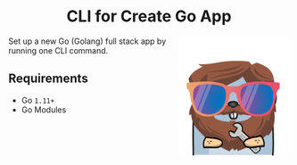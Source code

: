 <h1 align="center">CLI for Create Go App</h1>

<img align="right" width="200px" src="images/logo_gopher.png" alt="Create Go App logo"/>

Set up a new Go (Golang) full stack app by running one CLI command.

## Requirements

- Go `1.11+`
- Go Modules
